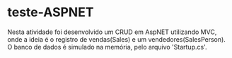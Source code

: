 # teste-ASPNET

Nesta atividade foi desenvolvido um CRUD em AspNET utilizando MVC, onde a ideia é o registro de vendas(Sales) e um vendedores(SalesPerson). O banco de dados é simulado na memória, pelo arquivo 'Startup.cs'.

